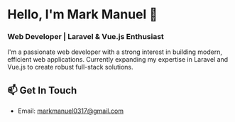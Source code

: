 # Hello, I'm Mark Manuel 👋

### Web Developer | Laravel & Vue.js Enthusiast

I'm a passionate web developer with a strong interest in building modern, efficient web applications. Currently expanding my expertise in Laravel and Vue.js to create robust full-stack solutions.

## 📫 Get In Touch
- Email: [markmanuel0317@gmail.com](mailto:markmanuel0317@gmail.com)
  
<!---
ch405maki/ch405maki is a ✨ special ✨ repository because its `README.md` (this file) appears on your GitHub profile.
You can click the Preview link to take a look at your changes.
--->
